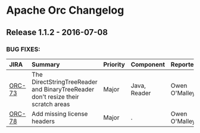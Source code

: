 
<!---
# Licensed to the Apache Software Foundation (ASF) under one
# or more contributor license agreements.  See the NOTICE file
# distributed with this work for additional information
# regarding copyright ownership.  The ASF licenses this file
# to you under the Apache License, Version 2.0 (the
# "License"); you may not use this file except in compliance
# with the License.  You may obtain a copy of the License at
#
#     http://www.apache.org/licenses/LICENSE-2.0
#
# Unless required by applicable law or agreed to in writing, software
# distributed under the License is distributed on an "AS IS" BASIS,
# WITHOUT WARRANTIES OR CONDITIONS OF ANY KIND, either express or implied.
# See the License for the specific language governing permissions and
# limitations under the License.
-->
# Apache Orc Changelog

## Release 1.1.2 - 2016-07-08



### BUG FIXES:

| JIRA | Summary | Priority | Component | Reporter | Contributor |
|:---- |:---- | :--- |:---- |:---- |:---- |
| [ORC-73](https://issues.apache.org/jira/browse/ORC-73) | The DirectStringTreeReader and BinaryTreeReader don't resize their scratch areas |  Major | Java, Reader | Owen O'Malley | Owen O'Malley |
| [ORC-78](https://issues.apache.org/jira/browse/ORC-78) | Add missing license headers |  Major | . | Owen O'Malley | Owen O'Malley |


